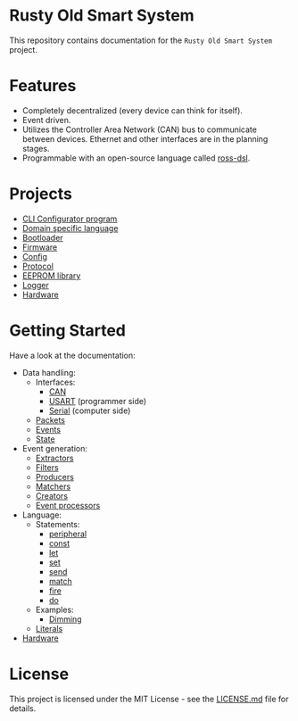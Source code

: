 # Rusty Old Smart System
This repository contains documentation for the `Rusty Old Smart System` project. 

# Features
- Completely decentralized (every device can think for itself).
- Event driven.
- Utilizes the Controller Area Network (CAN) bus to communicate between devices. Ethernet and other interfaces are in the planning stages.
- Programmable with an open-source language called [ross-dsl](https://github.com/linasdev/ross-dsl).

# Projects
- [CLI Configurator program](https://github.com/linasdev/ross-configurator)
- [Domain specific language](https://github.com/linasdev/ross-dsl)
- [Bootloader](https://github.com/linasdev/ross-bootloader)
- [Firmware](https://github.com/linasdev/ross-firmware)
- [Config](https://github.com/linasdev/ross-config)
- [Protocol](https://github.com/linasdev/ross-protocol)
- [EEPROM library](https://github.com/linasdev/ross-eeprom)
- [Logger](https://github.com/linasdev/ross-logger)
- [Hardware](https://github.com/linasdev/ross-hardware)

# Getting Started
Have a look at the documentation:
- Data handling:
    - Interfaces:
        - [CAN](data_handling/interfaces/CAN.md)
        - [USART](data_handling/interfaces/USART.md) (programmer side)
        - [Serial](data_handling/interfaces/SERIAL.md) (computer side)
    - [Packets](data_handling/PACKETS.md)
    - [Events](data_handling/EVENTS.md)
    - [State](data_handling/STATE.md)
- Event generation:
    - [Extractors](event_generation/EXTRACTORS.md)
    - [Filters](event_generation/FILTERS.md)
    - [Producers](event_generation/PRODUCERS.md)
    - [Matchers](event_generation/MATCHERS.md)
    - [Creators](event_generation/CREATORS.md)
    - [Event processors](event_generation/EVENT_PROCESSORS.md)
- Language:
    - Statements:
        - [peripheral](language/statements/PERIPHERAL.md)
        - [const](language/statements/CONST.md)
        - [let](language/statements/LET.md)
        - [set](language/statements/SET.md)
        - [send](language/statements/SEND.md)
        - [match](language/statements/MATCH.md)
        - [fire](language/statements/FIRE.md)
        - [do](language/statements/DO.md)
    - Examples:
        - [Dimming](language/examples/DIMMING.md)
    - [Literals](language/LITERALS.md)
- [Hardware](HARDWARE.md)

# License
This project is licensed under the MIT License - see the [LICENSE.md](LICENSE.md) file for details.
